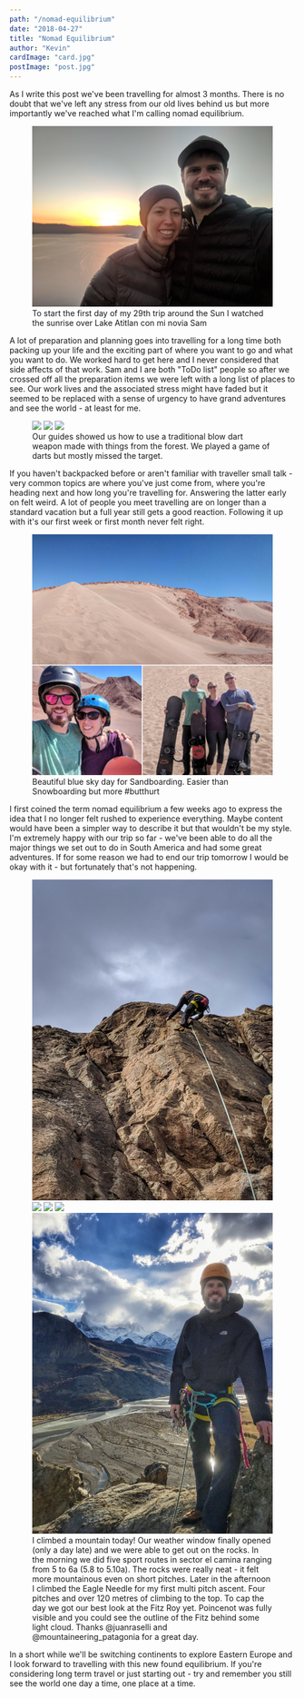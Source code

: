 ```yaml
---
path: "/nomad-equilibrium"
date: "2018-04-27"
title: "Nomad Equilibrium"
author: "Kevin"
cardImage: "card.jpg"
postImage: "post.jpg"
---
```


As I write this post we've been travelling for almost 3 months. There is no doubt that we've left any stress from our old lives behind us but more importantly we've reached what I'm calling nomad equilibrium.

<figure>
  <img src="atitlan-selfie.jpg"/>
  <figcaption>
    To start the first day of my 29th trip around the Sun I watched the sunrise over Lake Atitlan con mi novia Sam
  </figcaption>
</figure>

A lot of preparation and planning goes into travelling for a long time both packing up your life and the exciting part of where you want to go and what you want to do. We worked hard to get here and I never considered that side affects of that work. Sam and I are both "ToDo list" people so after we crossed off all the preparation items we were left with a long list of places to see. Our work lives and the associated stress might have faded but it seemed to be replaced with a sense of urgency to have grand adventures and see the world - at least for me.

<figure>
  <slideshow>
    <img src="darts1.jpg" />
    <img src="darts2.jpg" />
    <img src="darts3.jpg" />
  </slideshow>
  <figcaption>
    Our guides showed us how to use a traditional blow dart weapon made with things from the forest. We played a game of darts but mostly missed the target.
  </figcaption>
</figure>

If you haven't backpacked before or aren't familiar with traveller small talk - very common topics are where you've just come from, where you're heading next and how long you're travelling for. Answering the latter early on felt weird. A lot of people you meet travelling are on longer than a standard vacation but a full year still gets a good reaction. Following it up with it's our first week or first month never felt right.

<figure>
  <img src="sandboarding.jpg"/>
  <figcaption>
    Beautiful blue sky day for Sandboarding. Easier than Snowboarding but more #butthurt
  </figcaption>
</figure>

I first coined the term nomad equilibrium a few weeks ago to express the idea that I no longer felt rushed to experience everything. Maybe content would have been a simpler way to describe it but that wouldn't be my style. I'm extremely happy with our trip so far - we've been able to do all the major things we set out to do in South America and had some great adventures. If for some reason we had to end our trip tomorrow I would be okay with it - but fortunately that's not happening.

<figure>
  <slideshow>
    <img src="chalten1.jpg" />
    <img src="chalten2.jpg" />
    <img src="chalten3.jpg" />
    <img src="chalten4.jpg" />
    <img src="chalten5.jpg" />
  </slideshow>
  <figcaption>
    I climbed a mountain today! Our weather window finally opened (only a day late) and we were able to get out on the rocks. In the morning we did five sport routes in sector el camina ranging from 5 to 6a (5.8 to 5.10a). The rocks were really neat - it felt more mountainous even on short pitches. Later in the afternoon I climbed the Eagle Needle for my first multi pitch ascent. Four pitches and over 120 metres of climbing to the top. To cap the day we got our best look at the Fitz Roy yet. Poincenot was fully visible and you could see the outline of the Fitz behind some light cloud. Thanks @juanraselli and @mountaineering_patagonia for a great day.
  </figcaption>
</figure>

In a short while we'll be switching continents to explore Eastern Europe and I look forward to travelling with this new found equilibrium. If you're considering long term travel or just starting out - try and remember you still see the world one day a time, one place at a time.
